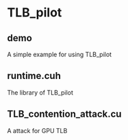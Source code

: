 # TLB_pilot
## demo 
A simple example for using TLB_pilot
## runtime.cuh
The library of TLB_pilot
## TLB_contention_attack.cu
A attack for GPU TLB